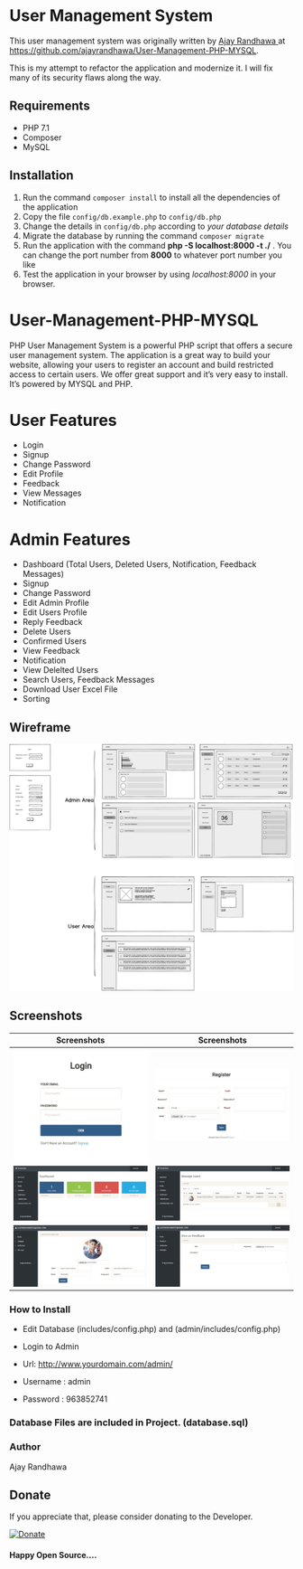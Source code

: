 # User Management System 

This user management system was originally written by [Ajay Randhawa
](https://github.com/ajayrandhawa/) at https://github.com/ajayrandhawa/User-Management-PHP-MYSQL.

This is my attempt to refactor the application and modernize it. I will fix many of its security flaws along the way.

## Requirements

- PHP 7.1
- Composer
- MySQL

## Installation

1. Run the command `composer install` to install all the dependencies of the application
2. Copy the file `config/db.example.php` to `config/db.php`
3. Change the details in `config/db.php` according to *your database details*
4. Migrate the database by running the command `composer migrate` 
5. Run the application with the command **php -S localhost:8000 -t ./** . You can change 
the port number from **8000** to whatever port number you like
6. Test the application in your browser by using *localhost:8000* in your browser. 

# User-Management-PHP-MYSQL

PHP User Management System is a powerful PHP script that offers a secure user management system. The application is a great way to build your website, allowing your users to register an account and build restricted access to certain users. We offer great support and it’s very easy to install. It’s powered by MYSQL and PHP.

# User Features

* Login
* Signup
* Change Password
* Edit Profile
* Feedback
* View Messages
* Notification

# Admin Features

* Dashboard (Total Users, Deleted Users, Notification, Feedback Messages)
* Signup
* Change Password
* Edit Admin Profile
* Edit Users Profile
* Reply Feedback
* Delete Users
* Confirmed Users
* View Feedback
* Notification
* View Delelted Users
* Search Users, Feedback Messages
* Download User Excel File 
* Sorting 

## Wireframe

 <img src="/images/wireframe.png">

## Screenshots

| Screenshots  | Screenshots |
| ------------- | ------------- |
| <img src="/images/1.PNG"> | <img src="/images/2.PNG"> |
| <img src="/images/3.PNG"> | <img src="/images/4.PNG"> |
| <img src="/images/5.PNG"> | <img src="/images/6.PNG"> |

### How to Install

* Edit Database (includes/config.php) and (admin/includes/config.php)

* Login to Admin
* Url: http://www.yourdomain.com/admin/
* Username : admin
* Password : 963852741

### Database Files are included in Project. (database.sql)

### Author

Ajay Randhawa

 ## Donate
If you appreciate that, please consider donating to the Developer.

[![Donate](https://cdn.pbrd.co/images/HyQFKkP.png)](https://www.paypal.me/ajayrandhawa) 

#### Happy Open Source....


